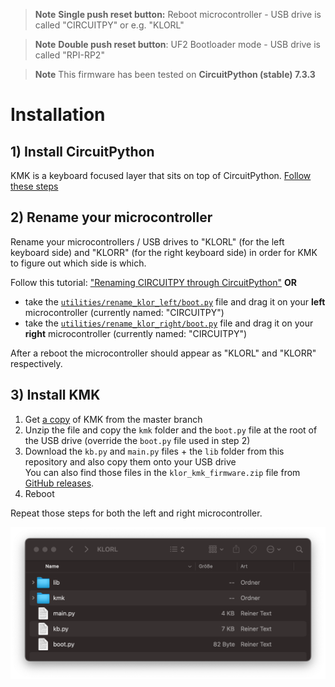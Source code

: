 > **Note**
> **Single push reset button:**
> Reboot microcontroller - USB drive is called "CIRCUITPY" or e.g. "KLORL"

> **Note**
> **Double push reset button**: 
> UF2 Bootloader mode - USB drive is called "RPI-RP2"

> **Note**
> This firmware has been tested on **CircuitPython (stable) 7.3.3**
# Installation
## 1) Install CircuitPython
KMK is a keyboard focused layer that sits on top of CircuitPython.
[Follow these steps](https://learn.adafruit.com/welcome-to-circuitpython/installing-circuitpython)

## 2) Rename your microcontroller
Rename your microcontrollers / USB drives to "KLORL" (for the left keyboard side) and "KLORR" (for the right keyboard side) in order for KMK to figure out which side is which. 

  Follow this tutorial: ["Renaming CIRCUITPY through CircuitPython"](https://learn.adafruit.com/welcome-to-circuitpython/renaming-circuitpy#renaming-circuitpy-through-circuitpython-3014813)
**OR**
- take the [`utilities/rename_klor_left/boot.py`](/utilities/rename_klor_left/boot.py) file and drag it on your **left** microcontroller (currently named: "CIRCUITPY")
- take the [`utilities/rename_klor_right/boot.py`](/utilities/rename_klor_right/boot.py) file and drag it on your **right** microcontroller (currently named: "CIRCUITPY")

After a reboot the microcontroller should appear as "KLORL" and "KLORR" respectively.

## 3) Install KMK 
1) Get [a copy](https://github.com/KMKfw/kmk_firmware/archive/refs/heads/master.zip) of KMK from the master branch 
2) Unzip the file and copy the `kmk` folder and the `boot.py` file at the root of the USB drive (override the `boot.py` file used in step 2)
3) Download the `kb.py` and `main.py` files + the `lib` folder from this repository and also copy them onto your USB drive\
You can also find those files in the `klor_kmk_firmware.zip` file from [GitHub releases](https://github.com/moritz-john/kmk-config-klor/releases).
4) Reboot

Repeat those steps for both the left and right microcontroller.

<p>
  <img alt="KLOR KMK logo" src="images/klor_drive.png">
</p>
